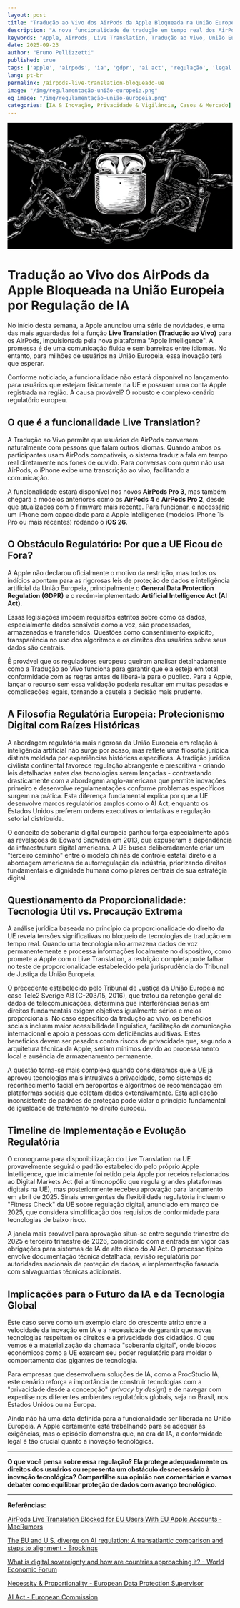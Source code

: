 ```yaml
---
layout: post
title: "Tradução ao Vivo dos AirPods da Apple Bloqueada na União Europeia por Regulação de IA"
description: "A nova funcionalidade de tradução em tempo real dos AirPods, parte da Apple Intelligence, não será lançada na UE devido a leis de IA e proteção de dados como o GDPR."
keywords: "Apple, AirPods, Live Translation, Tradução ao Vivo, União Europeia, AI Act, GDPR, Apple Intelligence, Regulação de IA, Tecnologia, Privacidade de Dados, iOS 26, Legal Tech"
date: 2025-09-23
author: "Bruno Pellizzetti"
published: true
tags: ['apple', 'airpods', 'ia', 'gdpr', 'ai act', 'regulação', 'legal tech', 'privacidade']
lang: pt-br
permalink: /airpods-live-translation-bloqueado-ue
image: "/img/regulamentação-união-europeia.png"
og_image: "/img/regulamentação-união-europeia.png"
categories: [IA & Inovação, Privacidade & Vigilância, Casos & Mercado]
---
```


![Tradução ao Vivo dos AirPods da Apple Bloqueada na União Europeia](/img/regulamentação-união-europeia.png)

# Tradução ao Vivo dos AirPods da Apple Bloqueada na União Europeia por Regulação de IA

No início desta semana, a Apple anunciou uma série de novidades, e uma das mais aguardadas foi a função **Live Translation (Tradução ao Vivo)** para os AirPods, impulsionada pela nova plataforma "Apple Intelligence". A promessa é de uma comunicação fluida e sem barreiras entre idiomas. No entanto, para milhões de usuários na União Europeia, essa inovação terá que esperar.

Conforme noticiado, a funcionalidade não estará disponível no lançamento para usuários que estejam fisicamente na UE e possuam uma conta Apple registrada na região. A causa provável? O robusto e complexo cenário regulatório europeu.

## O que é a funcionalidade Live Translation?

A Tradução ao Vivo permite que usuários de AirPods conversem naturalmente com pessoas que falam outros idiomas. Quando ambos os participantes usam AirPods compatíveis, o sistema traduz a fala em tempo real diretamente nos fones de ouvido. Para conversas com quem não usa AirPods, o iPhone exibe uma transcrição ao vivo, facilitando a comunicação.

A funcionalidade estará disponível nos novos **AirPods Pro 3**, mas também chegará a modelos anteriores como os **AirPods 4** e **AirPods Pro 2**, desde que atualizados com o firmware mais recente. Para funcionar, é necessário um iPhone com capacidade para a Apple Intelligence (modelos iPhone 15 Pro ou mais recentes) rodando o **iOS 26**.

## O Obstáculo Regulatório: Por que a UE Ficou de Fora?

A Apple não declarou oficialmente o motivo da restrição, mas todos os indícios apontam para as rigorosas leis de proteção de dados e inteligência artificial da União Europeia, principalmente o **General Data Protection Regulation (GDPR)** e o recém-implementado **Artificial Intelligence Act (AI Act)**.

Essas legislações impõem requisitos estritos sobre como os dados, especialmente dados sensíveis como a voz, são processados, armazenados e transferidos. Questões como consentimento explícito, transparência no uso dos algoritmos e os direitos dos usuários sobre seus dados são centrais.

É provável que os reguladores europeus queiram analisar detalhadamente como a Tradução ao Vivo funciona para garantir que ela esteja em total conformidade com as regras antes de liberá-la para o público. Para a Apple, lançar o recurso sem essa validação poderia resultar em multas pesadas e complicações legais, tornando a cautela a decisão mais prudente.

## A Filosofia Regulatória Europeia: Protecionismo Digital com Raízes Históricas

A abordagem regulatória mais rigorosa da União Europeia em relação à inteligência artificial não surge por acaso, mas reflete uma filosofia jurídica distinta moldada por experiências históricas específicas. A tradição jurídica civilista continental favorece regulação abrangente e prescritiva - criando leis detalhadas antes das tecnologias serem lançadas - contrastando drasticamente com a abordagem anglo-americana que permite inovações primeiro e desenvolve regulamentações conforme problemas específicos surgem na prática. Esta diferença fundamental explica por que a UE desenvolve marcos regulatórios amplos como o AI Act, enquanto os Estados Unidos preferem ordens executivas orientativas e regulação setorial distribuída.

O conceito de soberania digital europeia ganhou força especialmente após as revelações de Edward Snowden em 2013, que expuseram a dependência da infraestrutura digital americana. A UE busca deliberadamente criar um "terceiro caminho" entre o modelo chinês de controle estatal direto e a abordagem americana de autorregulação da indústria, priorizando direitos fundamentais e dignidade humana como pilares centrais de sua estratégia digital.

## Questionamento da Proporcionalidade: Tecnologia Útil vs. Precaução Extrema

A análise jurídica baseada no princípio da proporcionalidade do direito da UE revela tensões significativas no bloqueio de tecnologias de tradução em tempo real. Quando uma tecnologia não armazena dados de voz permanentemente e processa informações localmente no dispositivo, como promete a Apple com o Live Translation, a restrição completa pode falhar no teste de proporcionalidade estabelecido pela jurisprudência do Tribunal de Justiça da União Europeia.

O precedente estabelecido pelo Tribunal de Justiça da União Europeia no caso Tele2 Sverige AB (C-203/15, 2016), que tratou da retenção geral de dados de telecomunicações, determina que interferências sérias em direitos fundamentais exigem objetivos igualmente sérios e meios proporcionais. No caso específico da tradução ao vivo, os benefícios sociais incluem maior acessibilidade linguística, facilitação da comunicação internacional e apoio a pessoas com deficiências auditivas. Estes benefícios devem ser pesados contra riscos de privacidade que, segundo a arquitetura técnica da Apple, seriam mínimos devido ao processamento local e ausência de armazenamento permanente.

A questão torna-se mais complexa quando consideramos que a UE já aprovou tecnologias mais intrusivas à privacidade, como sistemas de reconhecimento facial em aeroportos e algoritmos de recomendação em plataformas sociais que coletam dados extensivamente. Esta aplicação inconsistente de padrões de proteção pode violar o princípio fundamental de igualdade de tratamento no direito europeu.

## Timeline de Implementação e Evolução Regulatória

O cronograma para disponibilização do Live Translation na UE provavelmente seguirá o padrão estabelecido pelo próprio Apple Intelligence, que inicialmente foi retido pela Apple por receios relacionados ao Digital Markets Act (lei antimonopólio que regula grandes plataformas digitais na UE), mas posteriormente recebeu aprovação para lançamento em abril de 2025. Sinais emergentes de flexibilidade regulatória incluem o "Fitness Check" da UE sobre regulação digital, anunciado em março de 2025, que considera simplificação dos requisitos de conformidade para tecnologias de baixo risco.

A janela mais provável para aprovação situa-se entre segundo trimestre de 2025 e terceiro trimestre de 2026, coincidindo com a entrada em vigor das obrigações para sistemas de IA de alto risco do AI Act. O processo típico envolve documentação técnica detalhada, revisão regulatória por autoridades nacionais de proteção de dados, e implementação faseada com salvaguardas técnicas adicionais.

## Implicações para o Futuro da IA e da Tecnologia Global

Este caso serve como um exemplo claro do crescente atrito entre a velocidade da inovação em IA e a necessidade de garantir que novas tecnologias respeitem os direitos e a privacidade dos cidadãos. O que vemos é a materialização da chamada "soberania digital", onde blocos econômicos como a UE exercem seu poder regulatório para moldar o comportamento das gigantes de tecnologia.

Para empresas que desenvolvem soluções de IA, como a ProcStudio IA, este cenário reforça a importância de construir tecnologias com a "privacidade desde a concepção" (*privacy by design*) e de navegar com expertise nos diferentes ambientes regulatórios globais, seja no Brasil, nos Estados Unidos ou na Europa.

Ainda não há uma data definida para a funcionalidade ser liberada na União Europeia. A Apple certamente está trabalhando para se adequar às exigências, mas o episódio demonstra que, na era da IA, a conformidade legal é tão crucial quanto a inovação tecnológica.

---

**O que você pensa sobre essa regulação? Ela protege adequadamente os direitos dos usuários ou representa um obstáculo desnecessário à inovação tecnológica? Compartilhe sua opinião nos comentários e vamos debater como equilibrar proteção de dados com avanço tecnológico.**

---

**Referências:**

[AirPods Live Translation Blocked for EU Users With EU Apple Accounts - MacRumors](https://www.macrumors.com/2025/09/11/airpods-live-translation-eu-restricted/)

[The EU and U.S. diverge on AI regulation: A transatlantic comparison and steps to alignment - Brookings](https://www.brookings.edu/articles/the-eu-and-us-diverge-on-ai-regulation-a-transatlantic-comparison-and-steps-to-alignment/)

[What is digital sovereignty and how are countries approaching it? - World Economic Forum](https://www.weforum.org/stories/2025/01/europe-digital-sovereignty/)

[Necessity & Proportionality - European Data Protection Supervisor](https://www.edps.europa.eu/data-protection/our-work/subjects/necessity-proportionality_en)

[AI Act - European Commission](https://digital-strategy.ec.europa.eu/en/policies/regulatory-framework-ai)